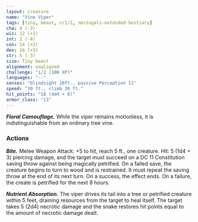 ```yaml
---
layout: creature
name: "Vine Viper"
tags: [tiny, beast, cr1/2, nerzugals-extended-bestiary]
cha: 4 (-3)
wis: 12 (+1)
int: 2 (-4)
con: 14 (+2)
dex: 16 (+3)
str: 5 (-3)
size: Tiny beast
alignment: unaligned
challenge: "1/2 (100 XP)"
languages: "--"
senses: "blindsight 10ft., passive Perception 11"
speed: "30 ft., climb 30 ft."
hit_points: "18 (4d4 + 8)"
armor_class: "13"
---
```


***Floral Camouflage.*** While the viper remains
motionless, it is indistinguishable from an ordinary
tree vine.

### Actions

***Bite.*** Melee Weapon Attack: +5 to hit, reach 5 ft.,
one creature. Hit: 5 (1d4 + 3) piercing damage, and
the target must succeed on a DC 11 Constitution
saving throw against being magically petrified. On a
failed save, the creature begins to turn to wood and
is restrained. It must repeat the saving throw at the
end of its next turn. On a success, the effect ends.
On a failure, the create is petrified for the next 8
hours.

***Nutrient Absorption.*** The viper drives its tail into a
tree or petrified creature within 5 feet, draining
resources from the target to heal itself. The target
takes 5 (2d4) necrotic damage and the snake
restores hit points equal to the amount of necrotic
damage dealt.
